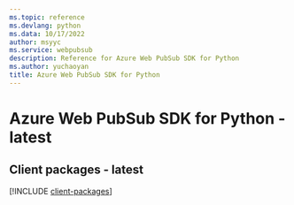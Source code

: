 ```yaml
---
ms.topic: reference
ms.devlang: python
ms.data: 10/17/2022
author: msyyc
ms.service: webpubsub
description: Reference for Azure Web PubSub SDK for Python
ms.author: yuchaoyan
title: Azure Web PubSub SDK for Python
---
```

# Azure Web PubSub SDK for Python - latest

## Client packages - latest
[!INCLUDE [client-packages](web-pubsub-client-index.md)]